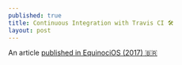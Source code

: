 ```yaml
---
published: true
title: Continuous Integration with Travis CI 🛠
layout: post
---
```


An article [published in EquinociOS (2017) 🇧🇷](http://equinocios.com/ios/2017/03/26/integracao-continua-com-travis-ci/)
